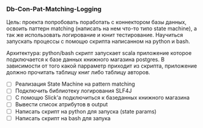 ### Db-Con-Pat-Matching-Logging
Цель: проекта попробовать поработать с коннектором базы данных,
освоить паттерн matching (написать на нем что-то типо
state machine), а так же использовать логирование и юнит тестирование.
Научиться запускать процессы с помощю скрипта написанном 
на python и bash. 

Архитектура: python/bash скрипт запускает scala приложение которое
подключается к базе данных книжного магазина postgres. В 
зависимости от того какой парраметр приходит из скрипта,
приложение должно прочитать таблицу книг либо таблицу авторов.

- [ ] Реализация State Machine на pattern matching
- [ ] Подключить библиотеку логирования SLF4J
- [ ] С помощю Slick'а подключиться к базеданных книжного магазина
- [ ] Вывести список атрибутов в output
- [ ] Написать скрипт на python для запуска (state params)
- [ ] Написать скрипт на bash для запука
